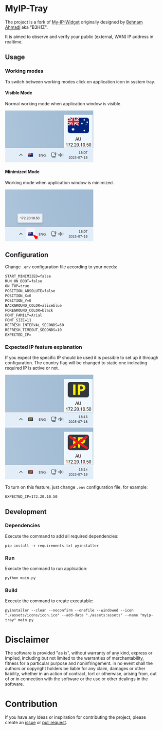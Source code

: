 # MyIP-Tray

The project is a fork of [My-IP-Widget](https://github.com/B3H1Z/My-IP-Widget)
originally designed by [Behnam Ahmadi](https://behnamahmadi.com/) aka "B3H1Z".

It is aimed to observe and verify your public (external, WAN) IP address in realtime.

## Usage

### Working modes

To switch between working modes click on application icon in system tray.

#### Visible Mode

Normal working mode when application window is visible.

![](docs/view-visible.png)

#### Minimized Mode

Working mode when application window is minimized.

![](docs/view-minimized.png)

## Configuration

Change `.env` configuration file according to your needs:

```dotenv
START_MINIMIZED=false
RUN_ON_BOOT=false
ON_TOP=true
POSITION_ABSOLUTE=false
POSITION_X=0
POSITION_Y=0
BACKGROUND_COLOR=aliceblue
FOREGROUND_COLOR=black
FONT_FAMILY=Arial
FONT_SIZE=11
REFRESH_INTERVAL_SECONDS=60
REFRESH_TIMEOUT_SECONDS=10
EXPECTED_IP=
```

### Expected IP feature explanation

If you expect the specific IP should be used it is possible to set up it through configuration.
The country flag will be changed to static one indicating required IP is active or not.

![](docs/view-expected-ip.png)
![](docs/view-unexpected-ip.png)

To turn on this feature, just change `.env` configuration file, for example:

```dotenv
EXPECTED_IP=172.20.10.50
```

## Development

### Dependencies

Execute the command to add all required dependencies:

```shell
pip install -r requirements.txt pyinstaller
```
### Run

Execute the command to run application:

```shell
python main.py
```

### Build

Execute the command to create executable:

```shell
pyinstaller --clean --noconfirm --onefile --windowed --icon "./assets/icons/icon.ico" --add-data "./assets:assets" --name "myip-tray" main.py
```

# Disclaimer

The software is provided "as is", without warranty of any kind, express or
implied, including but not limited to the warranties of merchantability,
fitness for a particular purpose and noninfringement. in no event shall the
authors or copyright holders be liable for any claim, damages or other
liability, whether in an action of contract, tort or otherwise, arising from,
out of or in connection with the software or the use or other dealings in the
software.

# Contribution

If you have any ideas or inspiration for contributing the project,
please create an [issue](https://github.com/rpanchyk/myip-tray/issues/new)
or [pull request](https://github.com/rpanchyk/myip-tray/pulls).
